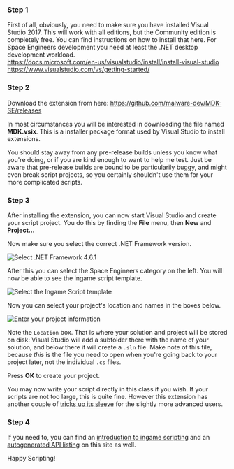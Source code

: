 ### Step 1
First of all, obviously, you need to make sure you have installed Visual Studio 2017. This will work with all editions, but the Community edition is completely free. You can find instructions on how to install that here. For Space Engineers development you need at least the .NET desktop development workload.  
https://docs.microsoft.com/en-us/visualstudio/install/install-visual-studio  
https://www.visualstudio.com/vs/getting-started/


### Step 2
Download the extension from here:
https://github.com/malware-dev/MDK-SE/releases

In most circumstances you will be interested in downloading the file named **MDK.vsix**. This is a installer package format used by Visual Studio to install extensions.

You should stay away from any pre-release builds unless you know what you're doing, or if you are kind enough to want to help me test. Just be aware that pre-release builds are bound to be particularily buggy, and might even break script projects, so you certainly shouldn't use them for your more complicated scripts.



### Step 3

After installing the extension, you can now start Visual Studio and create your script project. You do this by finding the **File** menu, then **New** and **Project...**

Now make sure you select the correct .NET Framework version.

![Select .NET Framework 4.6.1](https://github.com/malware-dev/MDK-SE/blob/master/images/wiki-newproject-framework.jpg)



After this you can select the Space Engineers category on the left. You will now be able to see the ingame script template.

![Select the Ingame Script template](https://github.com/malware-dev/MDK-SE/blob/master/images/wiki-newproject-template.jpg)



Now you can select your project's location and names in the boxes below.

![Enter your project information](https://github.com/malware-dev/MDK-SE/blob/master/images/wiki-newproject-properties.jpg)

Note the `Location` box. That is where your solution and project will be stored on disk: Visual Studio will add a subfolder there with the name of your solution, and below there it will create a `.sln` file. Make note of this file, because _this_ is the file you need to open when you're going back to your project later, not the individual `.cs` files.

Press **OK** to create your project.

You may now write your script directly in this class if you wish. If your scripts are not too large, this is quite fine. However this extension has another couple of [tricks up its sleeve](https://github.com/malware-dev/MDK-SE/wiki/Utility-Class-or-Extension-Class) for the slightly more advanced users.

### Step 4

If you need to, you can find an [introduction to ingame scripting](Quick-Introduction-to-Space-Engineers-Ingame-Scripts) and an [autogenerated API listing](Api-Index) on this site as well.

Happy Scripting!